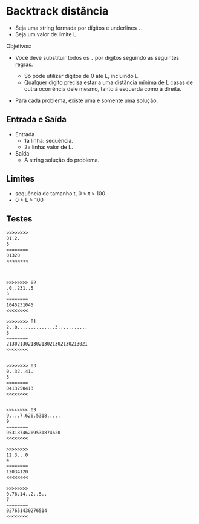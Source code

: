 # Backtrack distância

- Seja uma string formada por dígitos e underlines `.`.
- Seja um valor de limite L.

Objetivos:

- Você deve substituir todos os `.` por dígitos seguindo as seguintes regras.
  - Só pode utilizar dígitos de 0 até L, incluindo L.
  - Qualquer dígito precisa estar a uma distância mínima de L casas de outra ocorrência dele mesmo, tanto à esquerda como à direita.

- Para cada problema, existe uma e somente uma solução.

## Entrada e Saída

- Entrada
  - 1a linha: sequência.
  - 2a linha: valor de L.
- Saída
  - A string solução do problema.

## Limites

- sequência de tamanho t, 0 > t > 100
- 0 > L > 100

## Testes

```txt
>>>>>>>>
01.2.
3
========
01320
<<<<<<<<



>>>>>>>> 02
.0..231..5
5
========
1045231045
<<<<<<<<

>>>>>>>> 01
2..0..............3...........
3
========
213021302130213021302130213021
<<<<<<<<


>>>>>>>> 03
0..32..41.
5
========
0413250413
<<<<<<<<


>>>>>>>> 03
9....7.620.5318.....
9
========
95318746209531874620
<<<<<<<<

>>>>>>>>
12.3...0
4
========
12034120
<<<<<<<<

>>>>>>>>
0.76.14..2..5..
7
========
027651430276514
<<<<<<<<

```
